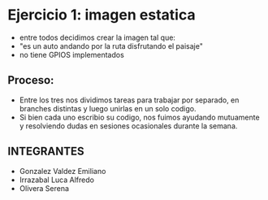 # Ejercicio 1: imagen estatica
*   entre todos decidimos crear la imagen tal que:
*   "es un auto andando por la ruta disfrutando el paisaje"
*   no tiene GPIOS implementados

## Proceso:
* Entre los tres nos dividimos tareas para trabajar por separado, en branches distintas y luego unirlas en un solo codigo.
* Si bien cada uno escribio su codigo, nos fuimos ayudando mutuamente y resolviendo dudas en sesiones ocasionales durante la semana.

## INTEGRANTES
*   Gonzalez Valdez Emiliano
*   Irrazabal Luca Alfredo
*   Olivera Serena

